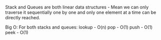 Stack and Queues are both linear data structures - 
    Mean we can only traverse it sequentially one by one and only one element at a time can be directly reached.

Big O:
For both stacks and queues:
lookup  - O(n)
pop     - O(1)
push    - O(1)
peek    - O(1)
